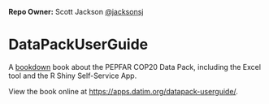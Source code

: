 **Repo Owner:** Scott Jackson [@jacksonsj](https://github.com/jacksonsj)

# DataPackUserGuide

A [bookdown](https://bookdown.org/) book about
the PEPFAR COP20 Data Pack, including the Excel tool and the
R Shiny Self-Service App.

View the book online at <https://apps.datim.org/datapack-userguide/>.
